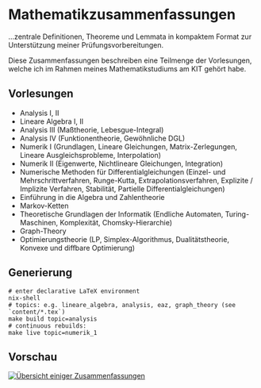 # Mathematikzusammenfassungen

…zentrale Definitionen, Theoreme und Lemmata in kompaktem Format zur Unterstützung meiner Prüfungsvorbereitungen.

Diese Zusammenfassungen beschreiben eine Teilmenge der Vorlesungen, welche ich im Rahmen meines Mathematikstudiums am KIT gehört habe.

## Vorlesungen

* Analysis I, II
* Lineare Algebra I, II
* Analysis III (Maßtheorie, Lebesgue-Integral)
* Analysis IV (Funktionentheorie, Gewöhnliche DGL)
* Numerik I (Grundlagen, Lineare Gleichungen, Matrix-Zerlegungen, Lineare Ausgleichsprobleme, Interpolation)
* Numerik II (Eigenwerte, Nichtlineare Gleichungen, Integration)
* Numerische Methoden für Differentialgleichungen (Einzel- und Mehrschrittverfahren, Runge-Kutta, Extrapolationsverfahren, Explizite / Implizite Verfahren, Stabilität, Partielle Differentialgleichungen)
* Einführung in die Algebra und Zahlentheorie
* Markov-Ketten
* Theoretische Grundlagen der Informatik (Endliche Automaten, Turing-Maschinen, Komplexität, Chomsky-Hierarchie)
* Graph-Theory
* Optimierungstheorie (LP, Simplex-Algorithmus, Dualitätstheorie, Konvexe und diffbare Optimierung)

## Generierung

	# enter declarative LaTeX environment
	nix-shell
	# topics: e.g. lineare_algebra, analysis, eaz, graph_theory (see `content/*.tex`)
	make build topic=analysis
	# continuous rebuilds:
	make live topic=numerik_1

## Vorschau

[![Übersicht einiger Zusammenfassungen](https://static.kummerlaender.eu/media/math_reference_sheet_overview_scaled.png)](https://static.kummerlaender.eu/media/math_reference_sheet_overview.png)
